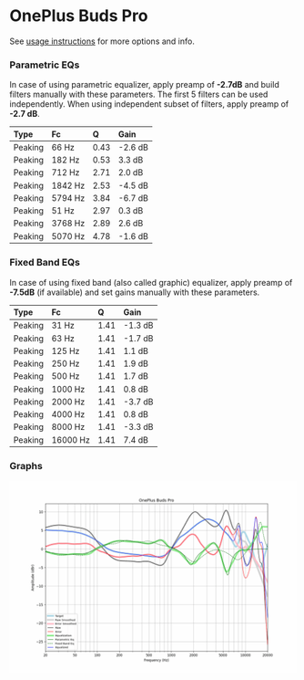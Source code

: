# OnePlus Buds Pro
See [usage instructions](https://github.com/jaakkopasanen/AutoEq#usage) for more options and info.

### Parametric EQs
In case of using parametric equalizer, apply preamp of **-2.7dB** and build filters manually
with these parameters. The first 5 filters can be used independently.
When using independent subset of filters, apply preamp of **-2.7 dB**.

| Type    | Fc      |    Q | Gain    |
|:--------|:--------|:-----|:--------|
| Peaking | 66 Hz   | 0.43 | -2.6 dB |
| Peaking | 182 Hz  | 0.53 | 3.3 dB  |
| Peaking | 712 Hz  | 2.71 | 2.0 dB  |
| Peaking | 1842 Hz | 2.53 | -4.5 dB |
| Peaking | 5794 Hz | 3.84 | -6.7 dB |
| Peaking | 51 Hz   | 2.97 | 0.3 dB  |
| Peaking | 3768 Hz | 2.89 | 2.6 dB  |
| Peaking | 5070 Hz | 4.78 | -1.6 dB |

### Fixed Band EQs
In case of using fixed band (also called graphic) equalizer, apply preamp of **-7.5dB**
(if available) and set gains manually with these parameters.

| Type    | Fc       |    Q | Gain    |
|:--------|:---------|:-----|:--------|
| Peaking | 31 Hz    | 1.41 | -1.3 dB |
| Peaking | 63 Hz    | 1.41 | -1.7 dB |
| Peaking | 125 Hz   | 1.41 | 1.1 dB  |
| Peaking | 250 Hz   | 1.41 | 1.9 dB  |
| Peaking | 500 Hz   | 1.41 | 1.7 dB  |
| Peaking | 1000 Hz  | 1.41 | 0.8 dB  |
| Peaking | 2000 Hz  | 1.41 | -3.7 dB |
| Peaking | 4000 Hz  | 1.41 | 0.8 dB  |
| Peaking | 8000 Hz  | 1.41 | -3.3 dB |
| Peaking | 16000 Hz | 1.41 | 7.4 dB  |

### Graphs
![](./OnePlus%20Buds%20Pro.png)
